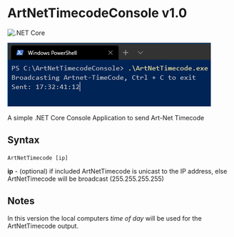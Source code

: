 # ArtNetTimecodeConsole v1.0
![.NET Core](https://github.com/hossimo/ArtNetTimecodeConsole/workflows/.NET%20Core/badge.svg)

![Example Image](Images/Terminal-Image.png)

 A simple .NET Core Console Application to send Art-Net Timecode

 ## Syntax
 `ArtNetTimecode [ip]`

 **ip** - (optional) if included ArtNetTimecode is unicast to the IP address, else ArtNetTimecode will be broadcast (255.255.255.255)

 ## Notes

 In this version the local computers *time of day* will be used for the ArtNetTimecode output.


